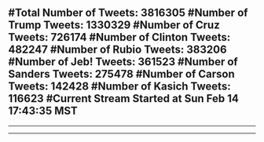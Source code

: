 #Total Number of Tweets: 3816305 
#Number of Trump Tweets: 1330329
#Number of Cruz Tweets: 726174
#Number of Clinton Tweets: 482247
#Number of Rubio Tweets: 383206
#Number of Jeb! Tweets: 361523
#Number of Sanders Tweets: 275478
#Number of Carson Tweets: 142428
#Number of Kasich Tweets: 116623
#Current Stream Started at Sun Feb 14 17:43:35 MST
---
---
---
